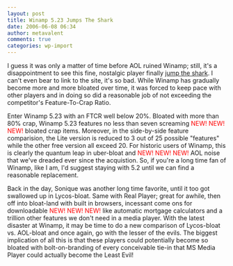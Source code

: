 ```yaml
---
layout: post
title: Winamp 5.23 Jumps The Shark
date: 2006-06-08 06:34
author: metavalent
comments: true
categories: wp-import
---
```

I guess it was only a matter of time before AOL ruined Winamp; still, it's a disappointment to see this fine, nostalgic player finally <a href="https://en.wikipedia.org/wiki/Jump_the_shark">jump the shark</a>.  I can't even bear to link to the site, it's so bad.  While Winamp has gradually become more and more bloated over time, it was forced to keep pace with other players and in doing so did a reasonable job of not exceeding the competitor's Feature-To-Crap Ratio.  

Enter Winamp 5.23 with an FTCR well below 20%.  Bloated with more than 80% crap, Winamp 5.23 features no less than seven screaming <font color="#FF0000">NEW! NEW! NEW!</font> bloated crap items.  Moreover, in the side-by-side feature comparision, the Lite version is reduced to 3  out of 25 possible "features" while the other free version all exceed 20.  For historic users of Winamp, this is clearly the quantum leap in uber-bloat and <font color="#FF0000">NEW! NEW! NEW!</font> AOL noise that we've dreaded ever since the acquistion.  So, if you're a long time fan of Winamp, like I am, I'd suggest staying with 5.2 until we can find a reasonable replacement.  

Back in the day, Sonique was another long time favorite, until it too got swallowed up in Lycos-bloat.  Same with Real Player; great for awhile, then off into bloat-land with built in browsers, incessant come ons for downloadable <font color="#FF0000">NEW! NEW! NEW!</font> like automatic mortgage calculators and a trillion other features we don't need in a media player.  With the latest disaster at Winamp, it may be time to do a new comparison of Lycos-bloat vs. AOL-bloat and once again, go with the lesser of the evils.  The biggest implication of all this is that these players could potentially become so bloated with bolt-on-branding of every conceivable tie-in that MS Media Player could actually become the Least Evil!
